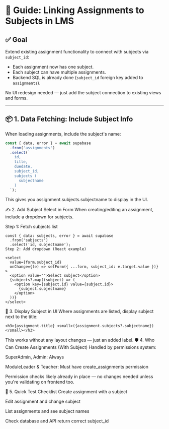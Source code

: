# 🧠 Guide: Linking Assignments to Subjects in LMS

## ✅ Goal

Extend existing assignment functionality to connect with subjects via `subject_id`:

- Each assignment now has one subject.
- Each subject can have multiple assignments.
- Backend SQL is already done (`subject_id` foreign key added to `assignments`).

No UI redesign needed — just add the subject connection to existing views and forms.

---

## 📦 1. Data Fetching: Include Subject Info

When loading assignments, include the subject's name:

```ts
const { data, error } = await supabase
  .from('assignments')
  .select(`
    id,
    title,
    duedate,
    subject_id,
    subjects (
      subjectname
    )
  `);
```
This gives you assignment.subjects.subjectname to display in the UI.

✍️ 2. Add Subject Select in Form
When creating/editing an assignment, include a dropdown for subjects.

Step 1: Fetch subjects list
```
const { data: subjects, error } = await supabase
  .from('subjects')
  .select('id, subjectname');
Step 2: Add dropdown (React example)
```
```
<select
  value={form.subject_id}
  onChange={(e) => setForm({ ...form, subject_id: e.target.value })}
>
  <option value="">Select subject</option>
  {subjects?.map((subject) => (
    <option key={subject.id} value={subject.id}>
      {subject.subjectname}
    </option>
  ))}
</select>
```
🧾 3. Display Subject in UI
Where assignments are listed, display subject next to the title:

```
<h3>{assignment.title} <small>({assignment.subjects?.subjectname})</small></h3>
```
This works without any layout changes — just an added label.
🛡️ 4. Who Can Create Assignments (With Subject)
Handled by permissions system:

SuperAdmin, Admin: Always

ModuleLeader & Teacher: Must have create_assignments permission

Permission checks likely already in place — no changes needed unless you're validating on frontend too.

🧪 5. Quick Test Checklist
 Create assignment with a subject

 Edit assignment and change subject

 List assignments and see subject names

 Check database and API return correct subject_id
```

